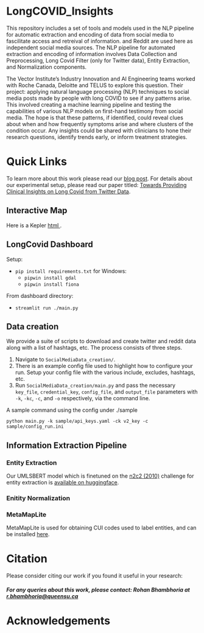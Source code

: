 # LongCOVID_Insights
This repository includes a set of tools and models used in the NLP pipeline for automatic extraction and encoding of data from social media to fascilitate access and retreival of information. and Reddit are used here as independent social media sources. The NLP pipeline for automated extraction and encoding of information involves Data Collection and Preprocessing, Long Covid Filter (only for Twitter data), Entity Extraction, and Normalization components.


The Vector Institute’s Industry Innovation and AI Engineering teams worked with Roche Canada, Deloitte and TELUS to explore this question. Their project: applying natural language processing (NLP) techniques to social media posts made by people with long COVID to see if any patterns arise. This involved creating a machine learning pipeline and testing the capabilities of various NLP models on first-hand testimony from social media. The hope is that these patterns, if identified, could reveal clues about when and how frequently symptoms arise and where clusters of the condition occur. Any insights could be shared with clinicians to hone their research questions, identify trends early, or inform treatment strategies. 


# Quick Links

To learn more about this work please read our <a href="https://vectorinstitute.ai/2022/02/11/using-ai-to-help-solve-the-long-covid-puzzle/">blog post</a>. 
For details about our experimental setup, please read our paper titled: <a href="http://w3phiai2022.w3phi.com/index.html#">Towards Providing Clinical Insights on Long Covid from Twitter Data</a>. 

## Interactive Map
Here is a Kepler <a href="https://drive.google.com/file/d/1l8syhg5kb4SkGakxHXdrCfx51OAYD3sI/view?usp=sharing"> html </a>. 


## LongCovid Dashboard
Setup:
- `pip install requirements.txt`
for Windows: 
    - `pipwin install gdal`  
    - `pipwin install fiona`

From dashboard directory:
- `streamlit run ./main.py`

## Data creation
We provide a suite of scripts to download and create twitter and reddit data along with a list of hashtags, etc. The process consists of three steps. 

1. Navigate to `SocialMediaData_creation/`.
2. There is an example config file used to highlight how to configure your run. Setup
    your config file with the various include, excludes, hashtags, etc.
3. Run `SocialMediaData_creation/main.py` and pass the necessary `key_file`, `credential_key`,
   `config_file`, and `output_file` parameters with `-k`, `-kc`, `-c`, and `-o`
   respectively, via the command line.

A sample command using the config under ./sample
```
python main.py -k sample/api_keys.yaml -ck v2_key -c sample/config_run.ini
```
## Information Extraction Pipeline
### Entity Extraction

Our UMLSBERT model which is finetuned on the [n2c2 (2010)](https://portal.dbmi.hms.harvard.edu/projects/n2c2-nlp/) challenge for entity extraction is [available on huggingface](https://huggingface.co/RohanVB/umlsbert_ner).

### Enitity Normalization

### MetaMapLite 

MetaMapLite is used for obtaining CUI codes used to label entities, and can be installed [here](https://lhncbc.nlm.nih.gov/ii/tools/MetaMap/run-locally/MetaMapLite.html).


# Citation

Please consider citing our work if you found it useful in your research:

##### For any queries about this work, please contact: Rohan Bhambhoria at <r.bhambhoria@queensu.ca>

# Acknowledgements
